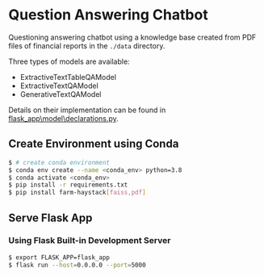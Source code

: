 # Question Answering Chatbot

Questioning answering chatbot using a knowledge base created from PDF files of financial reports in the `./data` directory. 

Three types of models are available:

* ExtractiveTextTableQAModel
* ExtractiveTextQAModel
* GenerativeTextQAModel

Details on their implementation can be found in [flask_app\model\declarations.py](flask_app\model\declarations.py).


## Create Environment using Conda

```bash
$ # create conda environment
$ conda env create --name <conda_env> python=3.8
$ conda activate <conda_env>
$ pip install -r requirements.txt
$ pip install farm-haystack[faiss,pdf]
```

## Serve Flask App

### Using Flask Built-in Development Server

```bash
$ export FLASK_APP=flask_app
$ flask run --host=0.0.0.0 --port=5000
```
